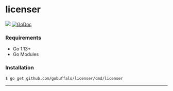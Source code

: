 # licenser

[![](https://github.com/gobuffalo/licenser/workflows/Tests/badge.svg)](https://github.com/gobuffalo/licenser/actions)
[![GoDoc](https://godoc.org/github.com/gobuffalo/licenser?status.svg)](https://godoc.org/github.com/gobuffalo/licenser)

### Requirements

* Go 1.13+
* Go Modules

### Installation

```bash
$ go get github.com/gobuffalo/licenser/cmd/licenser
```

---
